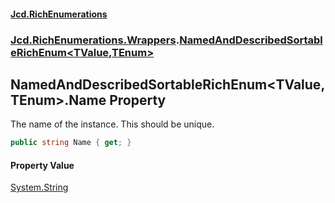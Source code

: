 #### [Jcd.RichEnumerations](index.md 'index')
### [Jcd.RichEnumerations.Wrappers](Jcd.RichEnumerations.Wrappers.md 'Jcd.RichEnumerations.Wrappers').[NamedAndDescribedSortableRichEnum&lt;TValue,TEnum&gt;](Jcd.RichEnumerations.Wrappers.NamedAndDescribedSortableRichEnum_TValue,TEnum_.md 'Jcd.RichEnumerations.Wrappers.NamedAndDescribedSortableRichEnum<TValue,TEnum>')

## NamedAndDescribedSortableRichEnum<TValue,TEnum>.Name Property

The name of the instance. This should be unique.

```csharp
public string Name { get; }
```

#### Property Value
[System.String](https://docs.microsoft.com/en-us/dotnet/api/System.String 'System.String')